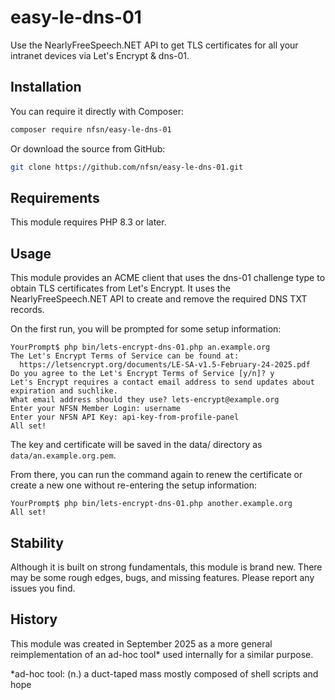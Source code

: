 # easy-le-dns-01

Use the NearlyFreeSpeech.NET API to get TLS certificates for all your intranet devices via Let's Encrypt &amp; dns-01.

## Installation

You can require it directly with Composer:

```bash
composer require nfsn/easy-le-dns-01
```

Or download the source from GitHub:

```bash
git clone https://github.com/nfsn/easy-le-dns-01.git
```

## Requirements

This module requires PHP 8.3 or later.

## Usage

This module provides an ACME client that uses the dns-01 challenge type to obtain TLS certificates from Let's Encrypt. It uses the NearlyFreeSpeech.NET API to create and remove the required DNS TXT records.

On the first run, you will be prompted for some setup information:

```
YourPrompt$ php bin/lets-encrypt-dns-01.php an.example.org
The Let's Encrypt Terms of Service can be found at:
  https://letsencrypt.org/documents/LE-SA-v1.5-February-24-2025.pdf
Do you agree to the Let's Encrypt Terms of Service [y/n]? y
Let's Encrypt requires a contact email address to send updates about
expiration and suchlike.
What email address should they use? lets-encrypt@example.org
Enter your NFSN Member Login: username
Enter your NFSN API Key: api-key-from-profile-panel
All set!
```

The key and certificate will be saved in the data/ directory as
`data/an.example.org.pem`.

From there, you can run the command again to renew the certificate or create a new one without re-entering the setup information:

```
YourPrompt$ php bin/lets-encrypt-dns-01.php another.example.org
All set!
```

## Stability

Although it is built on strong fundamentals, this module is brand new. There may be some rough edges, bugs, and missing features. Please report any issues you find.

## History

This module was created in September 2025 as a more general reimplementation of an ad-hoc tool* used internally for a similar purpose.

*ad-hoc tool: (n.) a duct-taped mass mostly composed of shell scripts and hope
